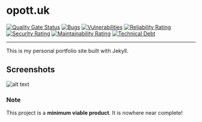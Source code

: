 # opott.uk

[![Quality Gate Status](https://sonarcloud.io/api/project_badges/measure?project=opott_opott.uk&metric=alert_status)](https://sonarcloud.io/summary/new_code?id=opott_opott.uk)
[![Bugs](https://sonarcloud.io/api/project_badges/measure?project=opott_opott.uk&metric=bugs)](https://sonarcloud.io/summary/new_code?id=opott_opott.uk)
[![Vulnerabilities](https://sonarcloud.io/api/project_badges/measure?project=opott_opott.uk&metric=vulnerabilities)](https://sonarcloud.io/summary/new_code?id=opott_opott.uk)
[![Reliability Rating](https://sonarcloud.io/api/project_badges/measure?project=opott_opott.uk&metric=reliability_rating)](https://sonarcloud.io/summary/new_code?id=opott_opott.uk)
[![Security Rating](https://sonarcloud.io/api/project_badges/measure?project=opott_opott.uk&metric=security_rating)](https://sonarcloud.io/summary/new_code?id=opott_opott.uk)
[![Maintainability Rating](https://sonarcloud.io/api/project_badges/measure?project=opott_opott.uk&metric=sqale_rating)](https://sonarcloud.io/summary/new_code?id=opott_opott.uk)
[![Technical Debt](https://sonarcloud.io/api/project_badges/measure?project=opott_opott.uk&metric=sqale_index)](https://sonarcloud.io/summary/new_code?id=opott_opott.uk)

---

This is my personal portfolio site built with Jekyll.

## Screenshots

![alt text](https://hc-cdn.hel1.your-objectstorage.com/s/v3/6c1116c670732df6874e1c22fd598f53cdb952b6_image.png)

### Note

This project is a **minimum viable product**. It is nowhere near complete!
